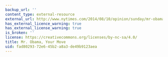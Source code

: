 ```yaml
---
backup_url: ''
content_type: external-resource
external_url: http://www.nytimes.com/2014/08/10/opinion/sunday/mr-obama-your-move.html?_r=0
has_external_licence_warning: true
has_external_license_warning: true
is_broken: ''
license: https://creativecommons.org/licenses/by-nc-sa/4.0/
title: Mr. Obama, Your Move
uid: fad80293-72e6-45b2-a8a3-de49b9123aea
---
```

